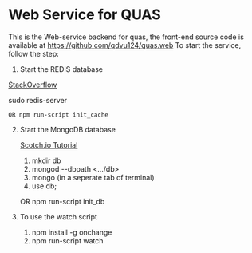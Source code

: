 # Web Service for QUAS

This is the Web-service backend for quas, the front-end source code is available at https://github.com/qdvu124/quas.web
To start the service, follow the step:

1. Start the REDIS database

  [StackOverflow](http://stackoverflow.com/questions/23496546/start-redis-server-with-config-file)

  sudo redis-server

```
OR npm run-script init_cache
```

2. Start the MongoDB database

	[Scotch.io Tutorial](https://scotch.io/tutorials/build-a-restful-api-using-node-and-express-4#want-more-meansetting-up-a-mean-stack-single-page-applicationbuild-a-restful-api-using-node-and-express-4using-gruntjs-in-a-mean-stack-applicationauthenticate-a-node-api-with-tokens)
	
	1. mkdir db
	2. mongod --dbpath <.../db>
	3. mongo (in a seperate tab of terminal)
	4. use db;

	OR npm run-script init_db

3. To use the watch script

	1. npm install -g onchange
	2. npm run-script watch

